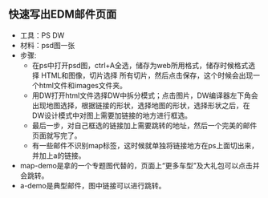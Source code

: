 ## 快速写出EDM邮件页面

* 工具：PS  DW
* 材料：psd图一张
* 步骤:
    *  在ps中打开psd图，ctrl+A全选，储存为web所用格式，储存时候格式选择 HTML和图像，切片选择  所有切片，然后点击保存，这个时候会出现一个html文件和images文件夹。
    *  用DW打开html文件选择DW中拆分模式；点击图片，DW编译器左下角会出现地图选择，根据链接的形状，选择地图的形状，选择形状之后，在DW设计模式中对图上需要加链接的地方进行框选。
    *  最后一步，对自己框选的链接加上需要跳转的地址，然后一个完美的邮件页面就写完了。
    *  有一些邮件不识别map标签，这时候就单独将链接地方在ps上面切出来，并加上a的链接。
* map-demo是拿的一个专题图代替的，页面上“更多车型”及大礼包可以点击并会跳转。
* a-demo是典型邮件，图中链接可以进行跳转。
